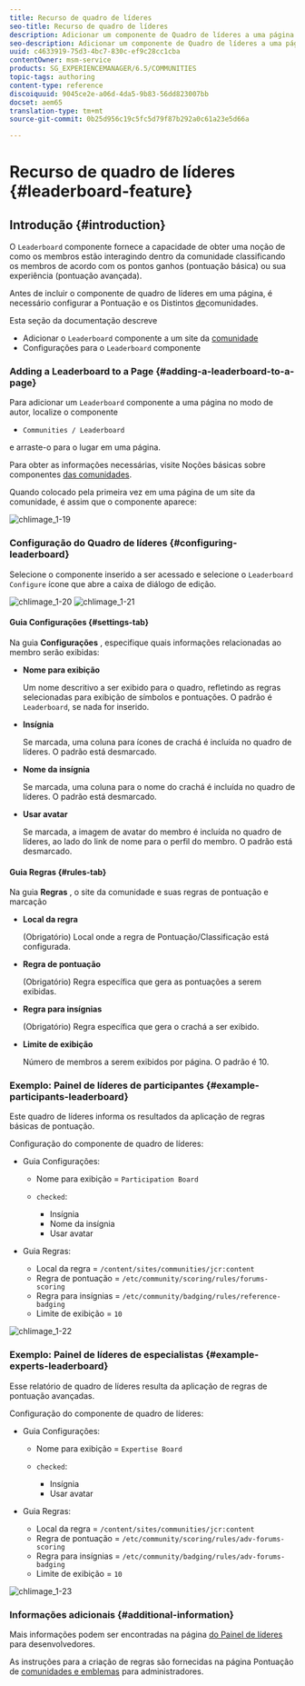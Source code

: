 ```yaml
---
title: Recurso de quadro de líderes
seo-title: Recurso de quadro de líderes
description: Adicionar um componente de Quadro de líderes a uma página
seo-description: Adicionar um componente de Quadro de líderes a uma página
uuid: c4633919-75d3-4bc7-830c-ef9c28cc1cba
contentOwner: msm-service
products: SG_EXPERIENCEMANAGER/6.5/COMMUNITIES
topic-tags: authoring
content-type: reference
discoiquuid: 9045ce2e-a06d-4da5-9b83-56dd823007bb
docset: aem65
translation-type: tm+mt
source-git-commit: 0b25d956c19c5fc5d79f87b292a0c61a23e5d66a

---
```



# Recurso de quadro de líderes {#leaderboard-feature}

## Introdução {#introduction}

O `Leaderboard` componente fornece a capacidade de obter uma noção de como os membros estão interagindo dentro da comunidade classificando os membros de acordo com os pontos ganhos (pontuação básica) ou sua experiência (pontuação avançada).

Antes de incluir o componente de quadro de líderes em uma página, é necessário configurar a Pontuação e os Distintos [de](/help/communities/implementing-scoring.md)comunidades.

Esta seção da documentação descreve

* Adicionar o `Leaderboard` componente a um site da [comunidade](/help/communities/overview.md#community-sites)
* Configurações para o `Leaderboard` componente

### Adding a Leaderboard to a Page {#adding-a-leaderboard-to-a-page}

Para adicionar um `Leaderboard` componente a uma página no modo de autor, localize o componente

* `Communities / Leaderboard`

e arraste-o para o lugar em uma página.

Para obter as informações necessárias, visite Noções básicas sobre componentes [das comunidades](/help/communities/basics.md).

Quando colocado pela primeira vez em uma página de um site da comunidade, é assim que o componente aparece:

![chlimage_1-19](assets/chlimage_1-19.png)

### Configuração do Quadro de líderes {#configuring-leaderboard}

Selecione o componente inserido a ser acessado e selecione o `Leaderboard` `Configure` ícone que abre a caixa de diálogo de edição.

![chlimage_1-20](assets/chlimage_1-20.png) ![chlimage_1-21](assets/chlimage_1-21.png)

#### Guia Configurações {#settings-tab}

Na guia **Configurações** , especifique quais informações relacionadas ao membro serão exibidas:

* **Nome para exibição**

   Um nome descritivo a ser exibido para o quadro, refletindo as regras selecionadas para exibição de símbolos e pontuações.
O padrão é `Leaderboard`, se nada for inserido.

* **Insígnia**

   Se marcada, uma coluna para ícones de crachá é incluída no quadro de líderes.
O padrão está desmarcado.

* **Nome da insígnia**

   Se marcada, uma coluna para o nome do crachá é incluída no quadro de líderes.
O padrão está desmarcado.

* **Usar avatar**

   Se marcada, a imagem de avatar do membro é incluída no quadro de líderes, ao lado do link de nome para o perfil do membro.
O padrão está desmarcado.

#### Guia Regras {#rules-tab}

Na guia **Regras** , o site da comunidade e suas regras de pontuação e marcação

* **Local da regra**

   (Obrigatório) Local onde a regra de Pontuação/Classificação está configurada.

* **Regra de pontuação**

   (Obrigatório) Regra específica que gera as pontuações a serem exibidas.

* **Regra para insígnias**

   (Obrigatório) Regra específica que gera o crachá a ser exibido.

* **Limite de exibição**

   Número de membros a serem exibidos por página. O padrão é 10.

### Exemplo: Painel de líderes de participantes {#example-participants-leaderboard}

Este quadro de líderes informa os resultados da aplicação de regras básicas de pontuação.

Configuração do componente de quadro de líderes:

* Guia Configurações:

   * Nome para exibição = `Participation Board`
   * `checked`:

      * Insígnia
      * Nome da insígnia
      * Usar avatar

* Guia Regras:

   * Local da regra = `/content/sites/communities/jcr:content`
   * Regra de pontuação = `/etc/community/scoring/rules/forums-scoring`
   * Regra para insígnias = `/etc/community/badging/rules/reference-badging`
   * Limite de exibição = `10`

![chlimage_1-22](assets/chlimage_1-22.png)

### Exemplo: Painel de líderes de especialistas {#example-experts-leaderboard}

Esse relatório de quadro de líderes resulta da aplicação de regras de pontuação avançadas.

Configuração do componente de quadro de líderes:

* Guia Configurações:

   * Nome para exibição = `Expertise Board`
   * `checked`:

      * Insígnia
      * Usar avatar

* Guia Regras:

   * Local da regra = `/content/sites/communities/jcr:content`
   * Regra de pontuação = `/etc/community/scoring/rules/adv-forums-scoring`
   * Regra para insígnias = `/etc/community/badging/rules/adv-forums-badging`
   * Limite de exibição = `10`

![chlimage_1-23](assets/chlimage_1-23.png)

### Informações adicionais {#additional-information}

Mais informações podem ser encontradas na página [do Painel de líderes](/help/communities/leaderboard.md) para desenvolvedores.

As instruções para a criação de regras são fornecidas na página Pontuação de [comunidades e emblemas](/help/communities/implementing-scoring.md) para administradores.
